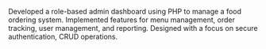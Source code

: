 Developed a role-based admin dashboard using PHP to manage a food ordering system. Implemented features for menu management, order tracking, user management, and reporting. Designed with a focus on secure authentication, CRUD operations.
